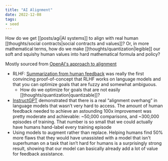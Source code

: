 ```yaml
---
title: "AI Alignment"
date: 2022-12-08
tags:
- seed
---
```


How do we get [[posts/agi|AI systems]] to align with real human [[thoughts/social contracts|social contracts and values]]? Or, in more mathematical terms, how do we make [[thoughts/quantization|legible]] our soft and squishy human values into hard mathematical formula and policy?

Mostly sourced from [OpenAI's approach to alignment](https://aligned.substack.com/p/alignment-optimism)

- RLHF: [Summarization from human feedback](https://openai.com/blog/learning-to-summarize-with-human-feedback/) was really the first convincing proof-of-concept that RLHF works on language models and that you can optimize goals that are fuzzy and somewhat ambiguous.
	- How do we optimize for goals that are not easily [[thoughts/quantization|quantizable]]?
- [InstructGPT](https://openai.com/blog/instruction-following/) demonstrated that there is a real “alignment overhang” in language models that wasn’t very hard to access. The amount of human feedback needed to achieve an astounding 100x improvement was pretty moderate and achievable: ~50,000 comparisons, and ~300,000 episodes of training. That number is so small that we could actually have humans hand-label every training episode
- Using models to augment rather than replace. Helping humans find 50% more flaws that they would have unassisted with a model that isn't superhuman on a task that isn’t hard for humans is a surprisingly strong result, showing that our model can basically already add a lot of value for feedback assistance.